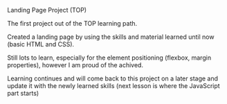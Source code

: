 Landing Page Project (TOP)

The first project out of the TOP learning path.

Created a landing page by using the skills and material learned until now (basic HTML and CSS).

Still lots to learn, especially for the element positioning (flexbox, margin properties), however I am proud of the achived.

Learning continues and will come back to this project on a later stage and update it with the newly learned skills (next lesson is where the JavaScript part starts)
